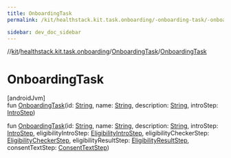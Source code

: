 ```yaml
---
title: OnboardingTask
permalink: /kit/healthstack.kit.task.onboarding/-onboarding-task/-onboarding-task.html

sidebar: dev_doc_sidebar
---
```

//[kit](../../../kit.html)/[healthstack.kit.task.onboarding](../index.html)/[OnboardingTask](index.html)/[OnboardingTask](-onboarding-task.html)



# OnboardingTask



[androidJvm]\
fun [OnboardingTask](-onboarding-task.html)(id: [String](https://kotlinlang.org/api/latest/jvm/stdlib/kotlin/-string/index.html), name: [String](https://kotlinlang.org/api/latest/jvm/stdlib/kotlin/-string/index.html), description: [String](https://kotlinlang.org/api/latest/jvm/stdlib/kotlin/-string/index.html), introStep: [IntroStep](../../healthstack.kit.task.onboarding.step/-intro-step/index.html))

fun [OnboardingTask](-onboarding-task.html)(id: [String](https://kotlinlang.org/api/latest/jvm/stdlib/kotlin/-string/index.html), name: [String](https://kotlinlang.org/api/latest/jvm/stdlib/kotlin/-string/index.html), description: [String](https://kotlinlang.org/api/latest/jvm/stdlib/kotlin/-string/index.html), introStep: [IntroStep](../../healthstack.kit.task.onboarding.step/-intro-step/index.html), eligibilityIntroStep: [EligibilityIntroStep](../../healthstack.kit.task.onboarding.step/-eligibility-intro-step/index.html), eligibilityCheckerStep: [EligibilityCheckerStep](../../healthstack.kit.task.onboarding.step/-eligibility-checker-step/index.html), eligibilityResultStep: [EligibilityResultStep](../../healthstack.kit.task.onboarding.step/-eligibility-result-step/index.html), consentTextStep: [ConsentTextStep](../../healthstack.kit.task.onboarding.step/-consent-text-step/index.html))




